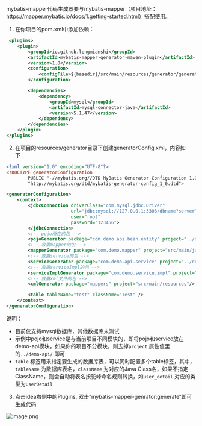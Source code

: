 mybatis-mapper代码生成器要与mybatis-mapper（项目地址：https://mapper.mybatis.io/docs/1.getting-started.html）搭配使用。

1. 在你项目的pom.xml中添加依赖：
```xml
 <plugins>
    <plugin>
        <groupId>io.github.lengmianshi</groupId>
        <artifactId>mybatis-mapper-generator-maven-plugin</artifactId>
        <version>1.0</version>
        <configuration>
            <configFile>${basedir}/src/main/resources/generator/generatorConfig.xml</configFile>
        </configuration>

        <dependencies>
            <dependency>
                <groupId>mysql</groupId>
                <artifactId>mysql-connector-java</artifactId>
                <version>5.1.47</version>
            </dependency>
        </dependencies>
    </plugin>
</plugins>
```

2. 在项目的resources/generator目录下创建generatorConfig.xml，内容如下：
```xml
<?xml version="1.0" encoding="UTF-8"?>
<!DOCTYPE generatorConfiguration
        PUBLIC "-//mybatis.org//DTD MyBatis Generator Configuration 1.0//EN"
        "http://mybatis.org/dtd/mybatis-generator-config_1_0.dtd">

<generatorConfiguration>
    <context>
        <jdbcConnection driverClass="com.mysql.jdbc.Driver"
                        url="jdbc:mysql://127.0.0.1:3306/dbname?serverTimezone=Asia/Shanghai&amp;zeroDateTimeBehavior=convertToNull&amp;useUnicode=true&amp;characterEncoding=utf8&amp;autoReconnect=true&amp;allowMultiQueries=true"
                        user="root"
                        password="123456">
        </jdbcConnection>
        <!-- pojo所在的包 -->
        <pojoGenerator package="com.demo.api.bean.entity" project="../demo-api/src/main/java"/>
        <!-- 放置mapper的包 -->
        <mapperGenerator package="com.demo.mapper" project="src/main/java"/>
        <!-- 放置service的包 -->
        <serviceGenerator package="com.demo.api.service" project="../demo-api/src/main/java"/>
        <!-- 放置serviceImpl的包 -->
        <serviceImplGenerator package="com.demo.service.impl" project="src/main/java"/>
        <!-- 放置xml文件的包 -->
        <xmlGenerator package="mappers" project="src/main/resources"/>

        <table tableName="test" className="Test" />
    </context>
</generatorConfiguration>

```

说明：
- 目前仅支持mysql数据库，其他数据库未测试
- 示例中pojo和service是与当前项目不同模块的，即将pojo和service放在demo-api模块，如果你的项目不分模块，则去掉`project` 属性值里的`../demo-api/` 即可
- `table` 标签用来指定要生成的数据库表，可以同时配置多个table标签，其中，`tableName` 为数据库表名，`className` 为对应的Java Class名，如果不指定ClassName，则会自动将表名按驼峰命名规则转换，如`user_detail` 对应的类型为`UserDetail` 

3. 点击idea右侧中的Plugins, 双击”mybatis-mapper-genrator:generate“即可生成代码

![image.png](https://s2.loli.net/2023/04/11/VJh8dgWYOfmG14H.png)